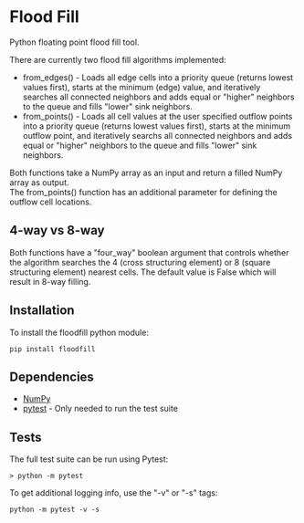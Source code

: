 # Flood Fill

Python floating point flood fill tool.

There are currently two flood fill algorithms implemented:  
* from_edges() - Loads all edge cells into a priority queue (returns lowest values first), starts at the minimum (edge) value, and iteratively searches all connected neighbors and adds equal or "higher" neighbors to the queue and fills "lower" sink neighbors.
* from_points() - Loads all cell values at the user specified outflow points into a priority queue (returns lowest values first), starts at the minimum outflow point, and iteratively searchs all connected neighbors and adds equal or "higher" neighbors to the queue and fills "lower" sink neighbors.

Both functions take a NumPy array as an input and return a filled NumPy array as output.  
The from_points() function has an additional parameter for defining the outflow cell locations.

## 4-way vs 8-way
Both functions have a "four_way" boolean argument that controls whether the algorithm searches the 4 (cross structuring element) or 8 (square structuring element) nearest cells.  The default value is False which will result in 8-way filling.

## Installation

To install the floodfill python module:
```
pip install floodfill
```

## Dependencies
* [NumPy](http://www.numpy.org/)
* [pytest](http://doc.pytest.org/en/latest/) - Only needed to run the test suite

## Tests

The full test suite can be run using Pytest:

```
> python -m pytest
```

To get additional logging info, use the "-v" or "-s" tags:
```
python -m pytest -v -s
```
